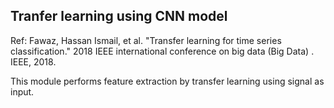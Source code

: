 ## Tranfer learning using CNN model
Ref: Fawaz, Hassan Ismail, et al. "Transfer learning for time series classification." 2018 IEEE international conference on big data (Big Data) . IEEE, 2018.

This module performs feature extraction by transfer learning using signal as input. 
